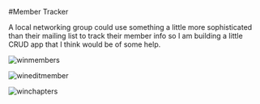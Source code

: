 #Member Tracker

A local networking group could use something a little more sophisticated than their mailing list to track their member info so I am building a little CRUD app that I think would be of some help. 

![winmembers](https://user-images.githubusercontent.com/24253287/29589287-59eb8d62-875a-11e7-9be3-b3a51a677f21.JPG)

![wineditmember](https://user-images.githubusercontent.com/24253287/29589297-67304206-875a-11e7-8e86-56bc08729a8e.JPG)

![winchapters](https://user-images.githubusercontent.com/24253287/29589318-746a2928-875a-11e7-878f-940c605e97e1.JPG)
